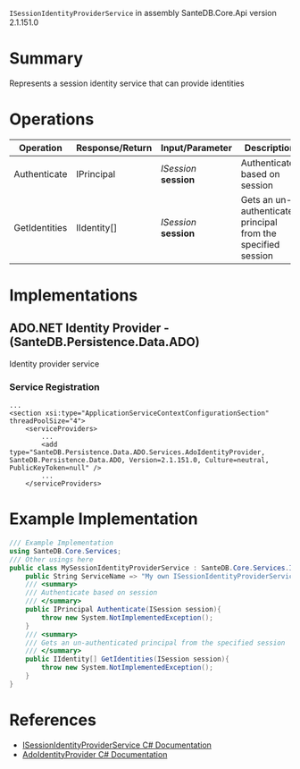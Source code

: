 `ISessionIdentityProviderService` in assembly SanteDB.Core.Api version 2.1.151.0

# Summary
Represents a session identity service that can provide identities

# Operations

|Operation|Response/Return|Input/Parameter|Description|
|-|-|-|-|
|Authenticate|IPrincipal|*ISession* **session**|Authenticate based on session|
|GetIdentities|IIdentity[]|*ISession* **session**|Gets an un-authenticated principal from the specified session|

# Implementations


## ADO.NET Identity Provider - (SanteDB.Persistence.Data.ADO)
Identity provider service

### Service Registration
```markup
...
<section xsi:type="ApplicationServiceContextConfigurationSection" threadPoolSize="4">
	<serviceProviders>
		...
		<add type="SanteDB.Persistence.Data.ADO.Services.AdoIdentityProvider, SanteDB.Persistence.Data.ADO, Version=2.1.151.0, Culture=neutral, PublicKeyToken=null" />
		...
	</serviceProviders>
```
# Example Implementation
```csharp
/// Example Implementation
using SanteDB.Core.Services;
/// Other usings here
public class MySessionIdentityProviderService : SanteDB.Core.Services.ISessionIdentityProviderService { 
	public String ServiceName => "My own ISessionIdentityProviderService service";
	/// <summary>
	/// Authenticate based on session
	/// </summary>
	public IPrincipal Authenticate(ISession session){
		throw new System.NotImplementedException();
	}
	/// <summary>
	/// Gets an un-authenticated principal from the specified session
	/// </summary>
	public IIdentity[] GetIdentities(ISession session){
		throw new System.NotImplementedException();
	}
}
```

# References

* [ISessionIdentityProviderService C# Documentation](http://santesuite.org/assets/doc/net/html/T_SanteDB_Core_Services_ISessionIdentityProviderService.htm)
* [AdoIdentityProvider C# Documentation](http://santesuite.org/assets/doc/net/html/T_SanteDB_Persistence_Data_ADO_Services_AdoIdentityProvider.htm)
